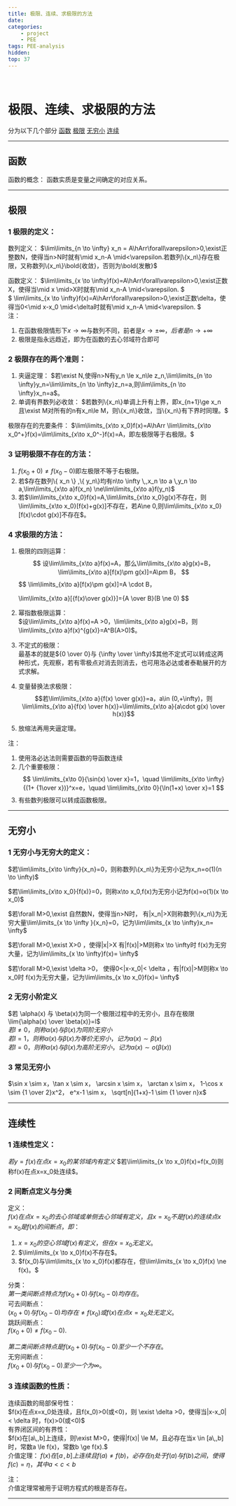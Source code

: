 ```yaml
---
title: 极限、连续、求极限的方法
date: 
categories: 
    - project
    - PEE
tags: PEE-analysis
hidden: 
top: 37
---
```

&ensp;
 
<!-- more -->


# 极限、连续、求极限的方法
分为以下几个部分
[函数](#函数)
[极限](#极限)
[无穷小](#无穷小)
[连续](#连续)
***
## 函数
函数的概念：
函数实质是变量之间确定的对应关系。
****

## 极限
### 1 极限的定义：  
数列定义：
$\lim\limits_{n \to \infty} x_n = A\hArr\forall\varepsilon>0,\exist正整数N，使得当n>N时就有\mid x_n-A \mid<\varepsilon.若数列\{x_n\}存在极限，又称数列\{x_n\}\bold{收敛}，否则为\bold{发散}$ 

函数定义：
$\lim\limits_{x \to \infty}f(x)=A\hArr\forall\varepsilon>0,\exist正数X，使得当\mid x \mid>X时就有\mid x_n-A \mid<\varepsilon.
$  
$
\lim\limits_{x \to \infty}f(x)=A\hArr\forall\varepsilon>0,\exist正数\delta，使得当0<\mid x-x_0 \mid<\delta时就有\mid x_n-A \mid<\varepsilon.
$  
注：  
1. 在函数极限情形下$x\to \infty$与数列不同，前者是$x\to \pm \infty，后者是n \to +\infty$  
2. 极限是指永远趋近，即为在函数的去心邻域符合即可

### 2 极限存在的两个准则：
1. 夹逼定理：
$若\exist N,使得n>N有y_n \le x_n\le z_n,\lim\limits_{n \to \infty}y_n=\lim\limits_{n \to \infty}z_n=a,则\lim\limits_{n \to \infty}x_n=a$。
2. 单调有界数列必收敛：
   $若数列\{x_n\}单调上升有上界，即x_{n+1}\ge x_n 且\exist M对所有的n有x_n\le M，则\{x_n\}收敛，当\{x_n\}有下界时同理。$


极限存在的充要条件：
$\lim\limits_{x\to x_0}f(x)=A\hArr \lim\limits_{x\to x_0^+}f(x)=\lim\limits_{x\to x_0^-}f(x)=A，即左极限等于右极限。$

### 3 证明极限不存在的方法：
1. $f(x_0+0)\ne f(x_0-0)$即左极限不等于右极限。
2. 若$存在数列\{ x_n \} ,\{ y_n\}均有n\to \infty \,,x_n \to a \,y_n \to a,\lim\limits_{x\to a}f(x_n) \ne\lim\limits_{x\to a}f(y_n)$
3. 若$\lim\limits_{x\to x_0}f(x)=A,\lim\limits_{x\to x_0}g(x)不存在，则\lim\limits_{x\to x_0}[f(x)+g(x)]不存在，若A\ne 0,则\lim\limits_{x\to x_0}[f(x)\cdot g(x)]不存在$。


### 4 求极限的方法：
1. 极限的四则运算：  
   $$
   设\lim\limits_{x\to a}f(x)=A，那么\lim\limits_{x\to a}g(x)=B，
   \lim\limits_{x\to a}[f(x)\pm g(x)]=A\pm B，
   $$
   $$
   \lim\limits_{x\to a}[f(x)\pm g(x)]=A \cdot B，
   
   \lim\limits_{x\to a}[{f(x)\over g(x)}]={A \over B}(B \ne 0)
   $$
2. 幂指数极限运算：  
   $设\lim\limits_{x\to a}f(x)=A >0，\lim\limits_{x\to a}g(x)=B，则\lim\limits_{x\to a}f(x)^{g(x)}=A^B(A>0)$。
3. 不定式的极限：  
   最基本的就是${0 \over 0}与 {\infty \over \infty}$其他不定式可以转成这两种形式，先观察，若有零极点对消去则消去，也可用洛必达或者泰勒展开的方式求解。 
4. 变量替换法求极限：
   $$若\lim\limits_{x\to a}{f(x) \over g(x)}=a，a\in (0,+\infty)，则\lim\limits_{x\to a}{f(x) \over h(x)}=\lim\limits_{x\to a}{a\cdot g(x) \over h(x)}$$
5. 放缩法再用夹逼定理。



注：  
1. 使用洛必达法则需要函数的导函数连续
2. 几个重要极限：
$$
\lim\limits_{x\to 0}{\sin(x) \over x}=1，\quad
\lim\limits_{x\to \infty}{(1+ {1\over x})}^x=e，\quad
\lim\limits_{x\to 0}{\ln(1+x) \over x}=1
$$
3. 有些数列极限可以转成函数极限。



***



## 无穷小


### 1 无穷小与无穷大的定义：  
$若\lim\limits_{x\to \infty}{x_n}=0，则称数列\{x_n\}为无穷小记为x_n=o(1)(n \to \infty)$
 
$若\lim\limits_{x\to x_0}{f(x)}=0，则称x\to x_0,f(x)为无穷小记为f(x)=o(1)(x \to x_0)$

$若\forall M>0,\exist 自然数N，使得当n>N时， 有|x_n|>X则称数列\{x_n\}为无穷大量\lim\limits_{x \to \infty }{x_n}=0，记为\lim\limits_{x \to \infty}x_n= \infty$

$若\forall M>0,\exist X>0 ，使得|x|>X 有|f(x)|>M则称x \to \infty时 f(x)为无穷大量，记为\lim\limits_{x \to \infty}f(x)= \infty$

$若\forall M>0,\exist \delta >0， 使得0<|x-x_0|< \delta ，有|f(x)|>M则称x \to x_0时 f(x)为无穷大量，记为\lim\limits_{x \to x_0}f(x)= \infty$

### 2 无穷小阶定义
$若 \alpha(x) 与 \beta(x)为同一个极限过程中的无穷小，且存在极限\lim{\alpha(x) \over \beta(x)}=l$  
$若l \ne 0，则称\alpha(x) 与 \beta(x)为同阶无穷小$  
$若l = 1，则称\alpha(x) 与 \beta(x)为等价无穷小，记为\alpha(x) \sim \beta(x)$  
$若l = 0，则称\alpha(x) 与 \beta(x)为高阶无穷小，记为\alpha(x) \sim o(\beta(x))$
### 3 常见无穷小
$\sin x \sim x，\tan x \sim x， \arcsin x \sim x， \arctan x \sim x， 1-\cos x \sim {1 \over 2}x^2， e^x-1 \sim x， \sqrt[n]{1+x}-1 \sim {1 \over n}x$

***
## 连续性
### 1 连续性定义：  
$若y=f(x)在点x=x_0的某邻域内有定义$
$若\lim\limits_{x \to x_0}f(x)=f(x_0)则称f(x)在点x=x_0处连续$。

### 2 间断点定义与分类
定义：  
$f(x)在点x=x_0的去心邻域或单侧去心邻域有定义，且x=x_0不是f(x)的连续点x=x_0是f(x)的间断点，即：$  
1. $x=x_0的空心邻域f(x)有定义，但在x=x_0无定义$。
2. $\lim\limits_{x \to x_0}f(x)不存在$。
3. $f(x_0)与\lim\limits_{x \to x_0}f(x)都存在，但\lim\limits_{x \to x_0}f(x) \ne f(x)。$

分类：  
$第一类间断点特点为f(x_0+0)与f(x_0-0)均存在。$  
可去间断点：  
$(x_0+0)与f(x_0-0)均存在 \ne f(x_0)或f(x)在点x=x_0处无定义。$  
跳跃间断点：  
$f(x_0+0) \ne f(x_0-0).$

$第二类间断点特点是f(x_0+0)与f(x_0-0)至少一个不存在。$  
无穷间断点：  
$f(x_0+0)与f(x_0-0)至少一个为\infty。$


### 3 连续函数的性质：
连续函数的局部保号性：  
$f(x)在点x=x_0处连续，且f(x_0)>0(或<0)，则 \exist \delta >0，使得当|x-x_0|< \delta 时，f(x)>0(或<0)$  
有界闭区间的有界性：  
$f(x)在[a\,,b]上连续，则\exist M>0，使得|f(x)| \le M，且必存在当x \in [a\,,b]时，常数a \le f(x)，常数b \ge f(x).$  
介值定理：
$f(x)在[a\,,b]上连续且f(a) \ne f(b)，必存在 \eta 处于f(a)与f(b)之间，使得f(c)=\eta，其中a<c<b$  

注：  
介值定理常被用于证明方程式的根是否存在。

***

